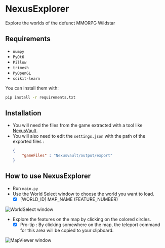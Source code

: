 # NexusExplorer
Explore the worlds of the defunct MMORPG Wildstar

## Requirements
- `numpy`
- `PyQt6`
- `Pillow`
- `trimesh`
- `PyOpenGL`
- `scikit-learn`

You can install them with:
```bash
pip install -r requirements.txt
```

## Installation
- You will need the files from the game extracted with a tool like [NexusVault](https://github.com/MarbleBag/NexusVault-CLI).
- You will also need to edit the `settings.json` with the path of the exported files :
  ```JSON
  {
      "gameFiles" : "Nexusvault/output/export"
  }
  ```

## How to use NexusExplorer
- Run `main.py`
- Use the World Select window to choose the world you want to load.
  - [x] [WORLD_ID] MAP_NAME (FEATURE_NUMBER)

![WorldSelect window](https://github.com/charlesmasse/NexusExplorer/blob/main/images/worldSelect.png "WorldSelect")

- Explore the features on the map by clicking on the colored circles.
  - [x] Pro-tip : By clicking somewhere on the map, the teleport command for this area will be copied to your clipboard.

![MapViewer window](https://github.com/charlesmasse/NexusExplorer/blob/main/images/mapViewer.png "MapViewer")

